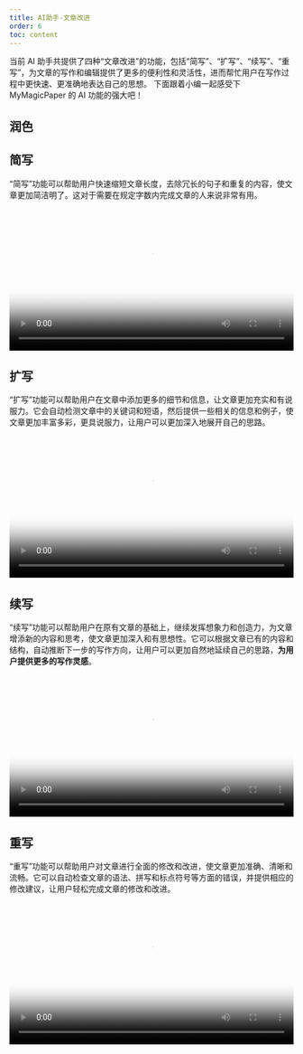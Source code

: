 ```yaml
---
title: AI助手-文章改进
order: 6
toc: content
---
```


当前 AI 助手共提供了四种“文章改进”的功能，包括“简写”、“扩写”、“续写”、“重写”，为文章的写作和编辑提供了更多的便利性和灵活性，进而帮忙用户在写作过程中更快速、更准确地表达自己的思想。
下面跟着小编一起感受下 MyMagicPaper 的 AI 功能的强大吧！

## 润色

## **简写**

“简写”功能可以帮助用户快速缩短文章长度，去除冗长的句子和重复的内容，使文章更加简洁明了。这对于需要在规定字数内完成文章的人来说非常有用。

<video width="100%" controls preload="metadata" playsinline="" poster="https://img.alicdn.com/imgextra/i1/6000000005392/O1CN01qinn7r1phaQY6Rkui_!!6000000005392-0-tbvideo.jpg"><source src="https://cloud.video.taobao.com/play/u/35969818/p/1/d/fs/e/6/t/1/410823954421.mp4?auth_key=YXBwX2tleT04MDAwMDAwMTImYXV0aF9pbmZvPXsidGltZXN0YW1wRW5jcnlwdGVkIjoiMTkyYmMxNTk3ZmNhZGRhOTY5ZmEyNTJlZjY4MzY0OTMifSZkdXJhdGlvbj0mdGltZXN0YW1wPTE2ODQ4NDc5OTc="></video>

## **扩写**

“扩写”功能可以帮助用户在文章中添加更多的细节和信息，让文章更加充实和有说服力。它会自动检测文章中的关键词和短语，然后提供一些相关的信息和例子，使文章更加丰富多彩，更具说服力，让用户可以更加深入地展开自己的思路。

<video width="100%" controls preload="metadata" playsinline="" poster="https://img.alicdn.com/imgextra/i2/6000000005805/O1CN01xW8y5f1skk0Gp9CkA_!!6000000005805-0-tbvideo.jpg"><source src="https://cloud.video.taobao.com/play/u/35969818/p/1/d/fs/e/6/t/1/411188755018.mp4?auth_key=YXBwX2tleT04MDAwMDAwMTImYXV0aF9pbmZvPXsidGltZXN0YW1wRW5jcnlwdGVkIjoiMTkyYmMxNTk3ZmNhZGRhOTY5ZmEyNTJlZjY4MzY0OTMifSZkdXJhdGlvbj0mdGltZXN0YW1wPTE2ODQ4NDc5OTc="></video>

## **续写**

“续写”功能可以帮助用户在原有文章的基础上，继续发挥想象力和创造力，为文章增添新的内容和思考，使文章更加深入和有思想性。它可以根据文章已有的内容和结构，自动推断下一步的写作方向，让用户可以更加自然地延续自己的思路，**为用户提供更多的写作灵感**。

<video width="100%" controls preload="metadata" playsinline="" poster="https://img.alicdn.com/imgextra/i4/6000000004426/O1CN01RfLU8o1iZ9pKMyXU9_!!6000000004426-0-tbvideo.jpg"><source src="https://cloud.video.taobao.com/play/u/35969818/p/1/d/fs/e/6/t/1/411141579517.mp4?auth_key=YXBwX2tleT04MDAwMDAwMTImYXV0aF9pbmZvPXsidGltZXN0YW1wRW5jcnlwdGVkIjoiMTkyYmMxNTk3ZmNhZGRhOTY5ZmEyNTJlZjY4MzY0OTMifSZkdXJhdGlvbj0mdGltZXN0YW1wPTE2ODQ4NDc5OTc="></video>

## **重写**

“重写”功能可以帮助用户对文章进行全面的修改和改进，使文章更加准确、清晰和流畅。它可以自动检查文章的语法、拼写和标点符号等方面的错误，并提供相应的修改建议，让用户轻松完成文章的修改和改进。

<video width="100%" controls preload="metadata" playsinline="" poster="https://img.alicdn.com/imgextra/i1/6000000007952/O1CN01H7thiB28c4M2Vb5Mf_!!6000000007952-0-tbvideo.jpg"><source src="https://cloud.video.taobao.com/play/u/35969818/p/1/d/fs/e/6/t/1/410480573272.mp4?auth_key=YXBwX2tleT04MDAwMDAwMTImYXV0aF9pbmZvPXsidGltZXN0YW1wRW5jcnlwdGVkIjoiMTkyYmMxNTk3ZmNhZGRhOTY5ZmEyNTJlZjY4MzY0OTMifSZkdXJhdGlvbj0mdGltZXN0YW1wPTE2ODQ4NDc5OTc="></video>
